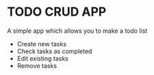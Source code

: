 # TODO CRUD APP

A simple app which allows you to make a todo list

  * Create new tasks
  * Check tasks as completed
  * Edit existing tasks
  * Remove tasks
